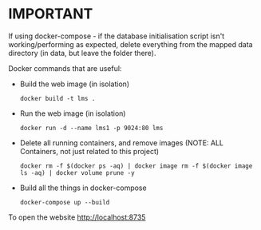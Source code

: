 # IMPORTANT

If using docker-compose - if the database initialisation script isn't working/performing as expected, delete everything from the mapped data directory (in data, but leave the folder there).

Docker commands that are useful:

- Build the web image (in isolation)

   ```docker build -t lms .```

- Run the web image (in isolation)

    ```docker run -d --name lms1 -p 9024:80 lms```

- Delete all running containers, and remove images (NOTE: ALL Containers, not just related to this project)

    ```docker rm -f $(docker ps -aq) | docker image rm -f $(docker image ls -aq) | docker volume prune -y```

- Build all the things in docker-compose

    ```docker-compose up --build```

To open the website [http://localhost:8735](http://localhost:8735)